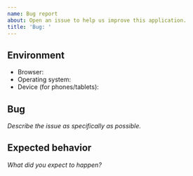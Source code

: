 ```yaml
---
name: Bug report
about: Open an issue to help us improve this application.
title: 'Bug: '
---
```


## Environment

- Browser: 
- Operating system: 
- Device (for phones/tablets): 

## Bug

*Describe the issue as specifically as possible.*



## Expected behavior

*What did you expect to happen?*


